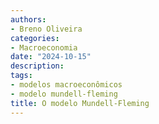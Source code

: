 ```yaml
---
authors:
- Breno Oliveira
categories:
- Macroeconomia
date: "2024-10-15"
description: 
tags:
- modelos macroeconômicos
- modelo mundell-fleming
title: O modelo Mundell-Fleming 
---
```


